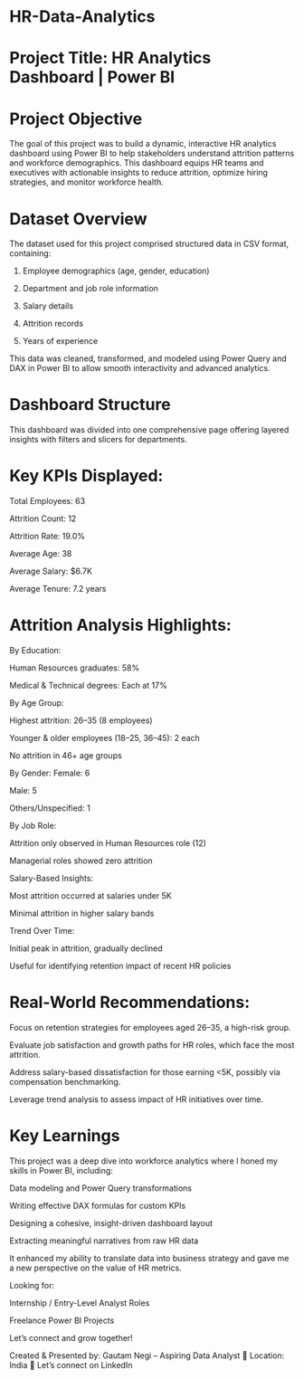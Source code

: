 # HR-Data-Analytics
# Project Title: HR Analytics Dashboard | Power BI
# Project Objective
The goal of this project was to build a dynamic, interactive HR analytics dashboard using Power BI to help stakeholders understand attrition patterns and workforce demographics. This dashboard equips HR teams and executives with actionable insights to reduce attrition, optimize hiring strategies, and monitor workforce health.

# Dataset Overview
The dataset used for this project comprised structured data in CSV format, containing:

1. Employee demographics (age, gender, education)

2. Department and job role information

3. Salary details

4. Attrition records

5. Years of experience

This data was cleaned, transformed, and modeled using Power Query and DAX in Power BI to allow smooth interactivity and advanced analytics.

# Dashboard Structure
This dashboard was divided into one comprehensive page offering layered insights with filters and slicers for departments.

# Key KPIs Displayed:
Total Employees: 63

Attrition Count: 12

Attrition Rate: 19.0%

Average Age: 38

Average Salary: $6.7K

Average Tenure: 7.2 years

# Attrition Analysis Highlights:

By Education:

Human Resources graduates: 58%

Medical & Technical degrees: Each at 17%

By Age Group:

Highest attrition: 26–35 (8 employees)

Younger & older employees (18–25, 36–45): 2 each

No attrition in 46+ age groups

By Gender:
Female: 6

Male: 5

Others/Unspecified: 1

By Job Role:

Attrition only observed in Human Resources role (12)

Managerial roles showed zero attrition

Salary-Based Insights:

Most attrition occurred at salaries under 5K

Minimal attrition in higher salary bands

Trend Over Time:

Initial peak in attrition, gradually declined

Useful for identifying retention impact of recent HR policies

# Real-World Recommendations:
Focus on retention strategies for employees aged 26–35, a high-risk group.

Evaluate job satisfaction and growth paths for HR roles, which face the most attrition.

Address salary-based dissatisfaction for those earning <5K, possibly via compensation benchmarking.

Leverage trend analysis to assess impact of HR initiatives over time.

# Key Learnings
This project was a deep dive into workforce analytics where I honed my skills in Power BI, including:

Data modeling and Power Query transformations

Writing effective DAX formulas for custom KPIs

Designing a cohesive, insight-driven dashboard layout

Extracting meaningful narratives from raw HR data

It enhanced my ability to translate data into business strategy and gave me a new perspective on the value of HR metrics.

Looking for:

Internship / Entry-Level Analyst Roles

Freelance Power BI Projects

Let’s connect and grow together!

Created & Presented by: Gautam Negi – Aspiring Data Analyst 📍 Location: India 🔗 Let’s connect on LinkedIn

